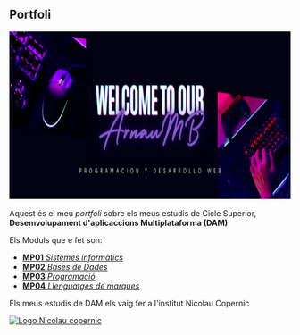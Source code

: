 ## Portfoli
<img src="https://github.com/ArnauMB1992/Portfoli/blob/main/MODULOS/fotos%20readme/ArnauMB.png" height="300" width="700">

Aquest és el meu *portfoli* sobre els meus estudis de Cicle Superior, **Desemvolupament d'aplicaccions Multiplataforma (DAM)**

Els Moduls que e fet son:
- [**MP01** *Sistemes informàtics*](https://github.com/ArnauMB1992/Portfoli/tree/main/MODULOS/MP01%20-%20Sistemes%20informàtics) 
- [**MP02** *Bases de Dades*](https://github.com/ArnauMB1992/Portfoli/tree/main/MODULOS/MP02%20-%20Bases%20de%20Dades)
- [**MP03** *Programació*](https://github.com/ArnauMB1992/Portfoli/tree/main/MODULOS/MP03%20-%20Programació)
- [**MP04** *Llenguatges de marques*](https://github.com/ArnauMB1992/Portfoli/tree/main/MODULOS/MP04%20-%20Llenguatges%20de%20marques)

Els meus estudis de DAM els vaig fer a l'institut Nicolau Copernic

[<img src="https://copernic.cat/images/logos/logo-header.png" alt="Logo Nicolau copernic" width="110">](https://copernic.cat)
